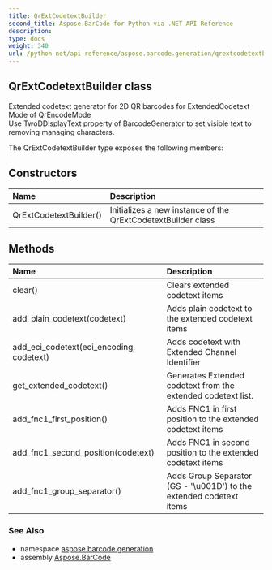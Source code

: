 ```yaml
---
title: QrExtCodetextBuilder
second_title: Aspose.BarCode for Python via .NET API Reference
description: 
type: docs
weight: 340
url: /python-net/api-reference/aspose.barcode.generation/qrextcodetextbuilder/
---
```


## QrExtCodetextBuilder class

Extended codetext generator for 2D QR barcodes for ExtendedCodetext Mode of QrEncodeMode<br/>        Use TwoDDisplayText property of BarcodeGenerator to set visible text to removing managing characters.

The QrExtCodetextBuilder type exposes the following members:
## Constructors
| Name | Description |
| :- | :- |
|QrExtCodetextBuilder()|Initializes a new instance of the QrExtCodetextBuilder class|
## Methods
| Name | Description |
| :- | :- |
|clear()|Clears extended codetext items|
|add_plain_codetext(codetext)|Adds plain codetext to the extended codetext items|
|add_eci_codetext(eci_encoding, codetext)|Adds codetext with Extended Channel Identifier|
|get_extended_codetext()|Generates Extended codetext from the extended codetext list.|
|add_fnc1_first_position()|Adds FNC1 in first position to the extended codetext items|
|add_fnc1_second_position(codetext)|Adds FNC1 in second position to the extended codetext items|
|add_fnc1_group_separator()|Adds Group Separator (GS - '\\u001D') to the extended codetext items|

### See Also

* namespace [aspose.barcode.generation](/barcode/python-net/api-reference/aspose.barcode.generation/)
* assembly [Aspose.BarCode](/barcode/python-net/api-reference/)

